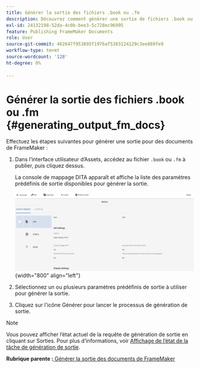 ```yaml
---
title: Générer la sortie des fichiers .book ou .fm
description: Découvrez comment générer une sortie de fichiers .book ou .fm dans AEM Guides.
exl-id: 24132198-52da-4c0b-bee3-5c728ec96995
feature: Publishing FrameMaker Documents
role: User
source-git-commit: 462647f953895f1976af5383124129c3ee869fe9
workflow-type: tm+mt
source-wordcount: '128'
ht-degree: 0%

---
```


# Générer la sortie des fichiers .book ou .fm {#generating_output_fm_docs}

Effectuez les étapes suivantes pour générer une sortie pour des documents de FrameMaker :

1. Dans l’interface utilisateur d’Assets, accédez au fichier `.book` ou `.fm` à publier, puis cliquez dessus.

   La console de mappage DITA apparaît et affiche la liste des paramètres prédéfinis de sortie disponibles pour générer la sortie.

   ![](images/publish-fm-doc.png){width="800" align="left"}

1. Sélectionnez un ou plusieurs paramètres prédéfinis de sortie à utiliser pour générer la sortie.

1. Cliquez sur l&#39;icône Générer pour lancer le processus de génération de sortie.


>[!NOTE]
>
> Vous pouvez afficher l’état actuel de la requête de génération de sortie en cliquant sur Sorties. Pour plus d’informations, voir [Affichage de l’état de la tâche de génération de sortie](fm-output-view-status.md).

**Rubrique parente :**[ Générer la sortie des documents de FrameMaker](fm-output-generatation.md)
